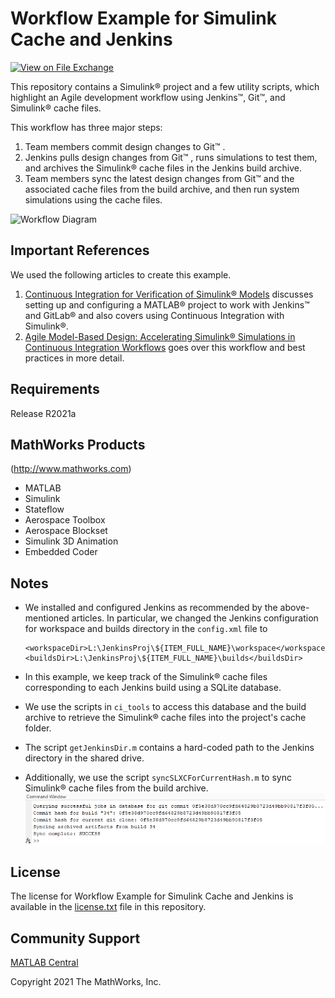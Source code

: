 # Workflow Example for Simulink Cache and Jenkins

[![View <File Exchange Title> on File Exchange](https://www.mathworks.com/matlabcentral/images/matlab-file-exchange.svg)](https://www.mathworks.com/matlabcentral/fileexchange/####-file-exchange-title)  
<!-- Replace this with the proper URL to the File Exchange link-->


This repository contains a Simulink® project and a few utility scripts, which highlight an Agile development workflow using Jenkins™, Git™, and Simulink® cache files.


This workflow has three major steps:
1. Team members commit design changes to Git™ .
2. Jenkins pulls design changes from Git™ , runs simulations to test them, and archives the Simulink® cache files in the Jenkins build archive.
3. Team members sync the latest design changes from Git™  and the associated cache files from the build archive, and then run system simulations using the cache files.

![Workflow Diagram](https://www.mathworks.com/company/newsletters/articles/agile-model-based-design-accelerating-simulink-simulations-in-continuous-integration-workflows/_jcr_content/mainParsys/image_0_copy_copy_95.adapt.1200.medium.jpg/1576851787792.jpg)

## Important References

We used the following articles to create this example.

1. [Continuous Integration for Verification of Simulink® Models](https://www.mathworks.com/company/newsletters/articles/continuous-integration-for-verification-of-simulink-models.html#configure_jenkins)
discusses setting up and configuring a MATLAB® project to work with Jenkins™ and GitLab® and also covers using Continuous Integration with Simulink®.
2. [Agile Model-Based Design: Accelerating Simulink® Simulations in Continuous Integration Workflows](https://www.mathworks.com/company/newsletters/articles/agile-model-based-design-accelerating-simulink-simulations-in-continuous-integration-workflows.html)
goes over this workflow and best practices in more detail.

## Requirements

Release R2021a

## MathWorks Products 

(http://www.mathworks.com)

* MATLAB
* Simulink
* Stateflow
* Aerospace Toolbox
* Aerospace Blockset
* Simulink 3D Animation
* Embedded Coder

## Notes

- We installed and configured Jenkins as recommended by the above-mentioned articles. In particular, we changed the Jenkins configuration for workspace and builds directory in the `config.xml` file to 

  ```
  <workspaceDir>L:\JenkinsProj\${ITEM_FULL_NAME}\workspace</workspaceDir>
  <buildsDir>L:\JenkinsProj\${ITEM_FULL_NAME}\builds</buildsDir>
  ```

- In this example, we keep track of the Simulink® cache files corresponding to each Jenkins build using a SQLite database.

- We use the scripts in ```ci_tools``` to access this database and the build archive to retrieve the Simulink® cache files into the project's cache folder.

- The script ```getJenkinsDir.m``` contains a hard-coded path to the Jenkins directory in the shared drive.

- Additionally, we use the script ```syncSLXCForCurrentHash.m``` to sync Simulink® cache files from the build archive.
![Sync Files Image](sync_img.png)

## License

The license for Workflow Example for Simulink Cache and Jenkins is available in the [license.txt](license.txt) file in this repository.

## Community Support
[MATLAB Central](https://www.mathworks.com/matlabcentral)

Copyright 2021 The MathWorks, Inc.
